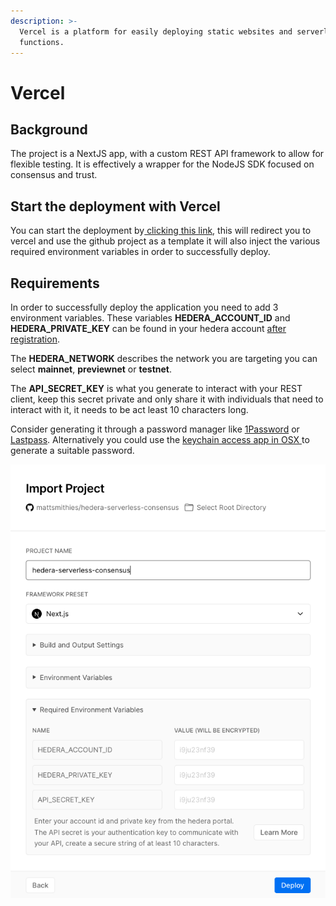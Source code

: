 ```yaml
---
description: >-
  Vercel is a platform for easily deploying static websites and serverless
  functions.
---
```


# Vercel

## Background

The project is a NextJS app, with a custom REST API framework to allow for flexible testing. It is effectively a wrapper for the NodeJS SDK focused on consensus and trust.

## Start the deployment with Vercel

You can start the deployment by[ clicking this link](https://vercel.com/new/git/external?repository-url=https%3A%2F%2Fgithub.com%2Ftrustenterprises%2Fhedera-serverless-api&env=HEDERA_ACCOUNT_ID,HEDERA_PRIVATE_KEY,API_SECRET_KEY,HEDERA_NETWORK&envDescription=Enter%20your%20account%20id%20and%20private%20key%20from%20the%20hedera%20portal.%20The%20API%20secret%20is%20your%20authentication%20key%20to%20communicate%20with%20your%20API%2C%20create%20a%20secure%20string%20of%20at%20least%2010%20characters.&envLink=https%3A%2F%2Fdocs.trust.enterprises%2Fdeployment%2Fenvironment-variables&redirect-url=https%3A%2F%2Fdocs.trust.enterprises%2Frest-api%2Foverview), this will redirect you to vercel and use the github project as a template it will also inject the various required environment variables in order to successfully deploy.

## Requirements

In order to successfully deploy the application you need to add 3 environment variables. These variables **HEDERA\_ACCOUNT\_ID** and **HEDERA\_PRIVATE\_KEY** can be found in your hedera account [after registration](https://portal.hedera.com/register).

The **HEDERA\_NETWORK** describes the network you are targeting you can select **mainnet**, **previewnet** or **testnet**.

The **API\_SECRET\_KEY** is what you generate to interact with your REST client, keep this secret private and only share it with individuals that need to interact with it, it needs to be act least 10 characters long.

Consider generating it through a password manager like [1Password](https://1password.com) or [Lastpass](https://www.lastpass.com/). Alternatively you could use the [keychain access app in OSX ](https://en.wikipedia.org/wiki/Keychain_%28software%29)to generate a suitable password.

![The import project view with the request environment variables listed.](../.gitbook/assets/screenshot-2020-08-30-at-12.54.01.png)

